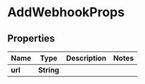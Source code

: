 

# AddWebhookProps


## Properties

| Name | Type | Description | Notes |
|------------ | ------------- | ------------- | -------------|
|**url** | **String** |  |  |



